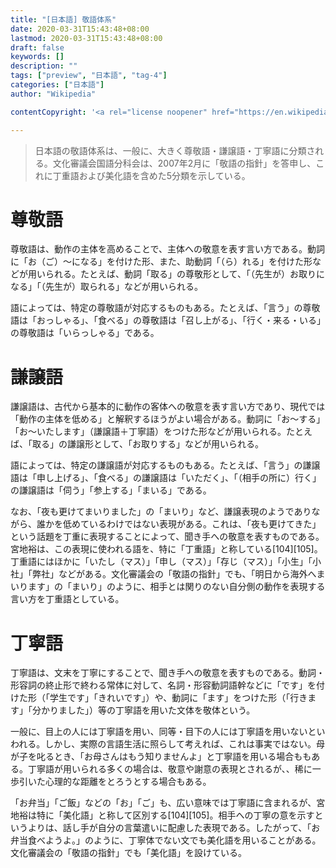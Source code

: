 ```yaml
---
title: "[日本語] 敬語体系"
date: 2020-03-31T15:43:48+08:00
lastmod: 2020-03-31T15:43:48+08:00
draft: false
keywords: []
description: ""
tags: ["preview", "日本語", "tag-4"]
categories: ["日本語"]
author: "Wikipedia"

contentCopyright: '<a rel="license noopener" href="https://en.wikipedia.org/wiki/Wikipedia:Text_of_Creative_Commons_Attribution-ShareAlike_3.0_Unported_License" target="_blank">Creative Commons Attribution-ShareAlike License</a>'

---
```


> 日本語の敬語体系は、一般に、大きく尊敬語・謙譲語・丁寧語に分類される。文化審議会国語分科会は、2007年2月に「敬語の指針」を答申し、これに丁重語および美化語を含めた5分類を示している。

# 尊敬語

尊敬語は、動作の主体を高めることで、主体への敬意を表す言い方である。動詞に「お（ご）～になる」を付けた形、また、助動詞「（ら）れる」を付けた形などが用いられる。たとえば、動詞「取る」の尊敬形として、「（先生が）お取りになる」「（先生が）取られる」などが用いられる。

語によっては、特定の尊敬語が対応するものもある。たとえば、「言う」の尊敬語は「おっしゃる」、「食べる」の尊敬語は「召し上がる」、「行く・来る・いる」の尊敬語は「いらっしゃる」である。

# 謙譲語

謙譲語は、古代から基本的に動作の客体への敬意を表す言い方であり、現代では「動作の主体を低める」と解釈するほうがよい場合がある。動詞に「お～する」「お～いたします」（謙譲語＋丁寧語）をつけた形などが用いられる。たとえば、「取る」の謙譲形として、「お取りする」などが用いられる。

語によっては、特定の謙譲語が対応するものもある。たとえば、「言う」の謙譲語は「申し上げる」、「食べる」の謙譲語は「いただく」、「（相手の所に）行く」の謙譲語は「伺う」「参上する」「まいる」である。

なお、「夜も更けてまいりました」の「まいり」など、謙譲表現のようでありながら、誰かを低めているわけではない表現がある。これは、「夜も更けてきた」という話題を丁重に表現することによって、聞き手への敬意を表すものである。宮地裕は、この表現に使われる語を、特に「丁重語」と称している[104][105]。丁重語にはほかに「いたし（マス）」「申し（マス）」「存じ（マス）」「小生」「小社」「弊社」などがある。文化審議会の「敬語の指針」でも、「明日から海外へまいります」の「まいり」のように、相手とは関りのない自分側の動作を表現する言い方を丁重語としている。

# 丁寧語

丁寧語は、文末を丁寧にすることで、聞き手への敬意を表すものである。動詞・形容詞の終止形で終わる常体に対して、名詞・形容動詞語幹などに「です」を付けた形（「学生です」「きれいです」）や、動詞に「ます」をつけた形（「行きます」「分かりました」）等の丁寧語を用いた文体を敬体という。

一般に、目上の人には丁寧語を用い、同等・目下の人には丁寧語を用いないといわれる。しかし、実際の言語生活に照らして考えれば、これは事実ではない。母が子を叱るとき、「お母さんはもう知りませんよ」と丁寧語を用いる場合ももある。丁寧語が用いられる多くの場合は、敬意や謝意の表現とされるが、、稀に一歩引いた心理的な距離をとろうとする場合もある。

「お弁当」「ご飯」などの「お」「ご」も、広い意味では丁寧語に含まれるが、宮地裕は特に「美化語」と称して区別する[104][105]。相手への丁寧の意を示すというよりは、話し手が自分の言葉遣いに配慮した表現である。したがって、「お弁当食べようよ。」のように、丁寧体でない文でも美化語を用いることがある。文化審議会の「敬語の指針」でも「美化語」を設けている。
